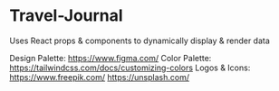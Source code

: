 # Travel-Journal

Uses React props & components to dynamically display & render data

Design Palette: https://www.figma.com/
Color Palette: https://tailwindcss.com/docs/customizing-colors
Logos & Icons: https://www.freepik.com/
                https://unsplash.com/